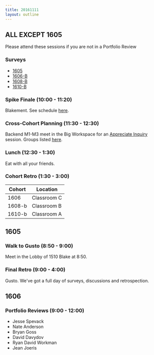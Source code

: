 ```yaml
---
title: 20161111
layout: outline
---
```



## ALL EXCEPT 1605

Please attend these sessions if you are not in a Portfolio Review

### Surveys
* [1605]()
* [1606-B](https://goo.gl/forms/ew5U5u2iB7Cf1AeC3)
* [1608-B]()
* [1610-B](https://docs.google.com/a/casimircreative.com/forms/d/1TwxaA5jP3nG9INTRu5fNSy5ppGZKddPbxV5bDuYTn3g/edit)

### Spike Finale (10:00 - 11:20)
Blakement. See schedule [here](https://docs.google.com/document/d/16GOvVXm9UQSq0zsh_z9nFPEfRE9huS0gIi53EAa0sTI/edit).


### Cross-Cohort Planning (11:30 - 12:30)
Backend M1-M3 meet in the Big Workspace for an [Appreciate Inquiry](https://github.com/turingschool/interdisciplinary-planning/blob/master/end-of-mod-planning/appreciative_inquiry.markdown) session. Groups listed [here](https://github.com/turingschool/interdisciplinary-planning/blob/master/groups/11112016.markdown).


### Lunch (12:30 - 1:30)
Eat with all your friends.


### Cohort Retro (1:30 - 3:00)
| Cohort | Location |
| ------ | -------- |
| 1606   | Classroom C |
| 1608-b | Classroom B |
| 1610-b | Classroom A |


## 1605

### Walk to Gusto (8:50 - 9:00)

Meet in the Lobby of 1510 Blake at 8:50.

### Final Retro (9:00 - 4:00)

Gusto. We've got a full day of surveys, discussions and retrospection.


## 1606

### Portfolio Reviews (9:00 - 12:00)

* Jesse Spevack
* Nate Anderson
* Bryan Goss
* David Davydov
* Ryan David Workman
* Jean Joeris
